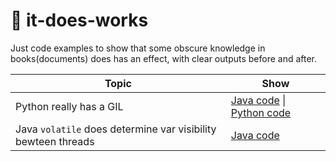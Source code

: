 # 🎳 it-does-works
Just code examples to show that some obscure knowledge in books(documents) does has an effect, with clear outputs before and after.

| Topic | Show |
| ----- | ---- |
| Python really has a GIL | [Java code](https://github.com/guerbai/it-does-works/blob/master/src/com/guerbai/concurrency/ParallelProcessExample.java) \| [Python code](https://github.com/guerbai/it-does-works/blob/master/src/com/guerbai/concurrency/parallel_process_example.py) |
| Java `volatile` does determine var visibility bewteen threads | [Java code](https://github.com/guerbai/it-does-works/blob/master/src/com/guerbai/concurrency/Visibility.java) |
